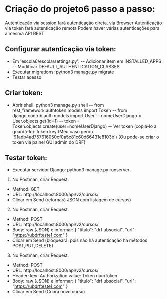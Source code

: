 # Criação do projeto6 passo a passo:
Autenticação via session fará autenticação direta, via Browser
Autenticação via token fará autenticação remota
Podem haver várias autenticações para a mesma API REST

## Configurar autenticação via token:
- Em 'escola6/escola/settings.py':
-- Adicionar item em INSTALLED_APPS
-- Modificar DEFAULT_AUTHENTICATION_CLASSES
- Executar migrations: python3 manage.py migrate
- Testar acesso:

## Criar token:
- Abrir shell: python3 manage.py shell
-- from rest_framework.authtoken.models import Token
-- from django.contrib.auth.models import User
-- nomeUserDjango = User.objects.get(id=1)
-- token = Token.objects.create(user=nomeUserDjango)
-- Ver token (copiá-lo a guardá-lo): token.key
(Meu caso gerou '91adb4ad757616050cf0a5c81c60d66431e8103b')
(Ou pode-se criar o token via painel GUI admin do DRF)

## Testar token:
- Executar servidor Django: python3 manage.py runserver

1. No Postman, criar Request:
- Method: GET
- URL: http://localhost:8000/api/v2/cursos/
- Clicar em Send (retornará JSON com listagem de cursos)

2. No Postman, criar Request:
- Method: POST
- URL: http://localhost:8000/api/v2/cursos/
- Body: raw (JSON) e informar:
{
    "titulo": "drf ubsocial",
    "url": "https://ubdrfteste1.com"
}
- Clicar em Send (bloqueará, pois não há autenticação há métodos POST,PUT,DELETE)

3. No Postman, criar Request:
- Method: POST
- URL: http://localhost:8000/api/v2/cursos/
- Header:
key: Authorization
value: Token numToken
- Body: raw (JSON) e informar:
{
    "titulo": "drf ubsocial",
    "url": "https://ubdrfteste1.com"
}
- Clicar em Send (Criará novo curso)
